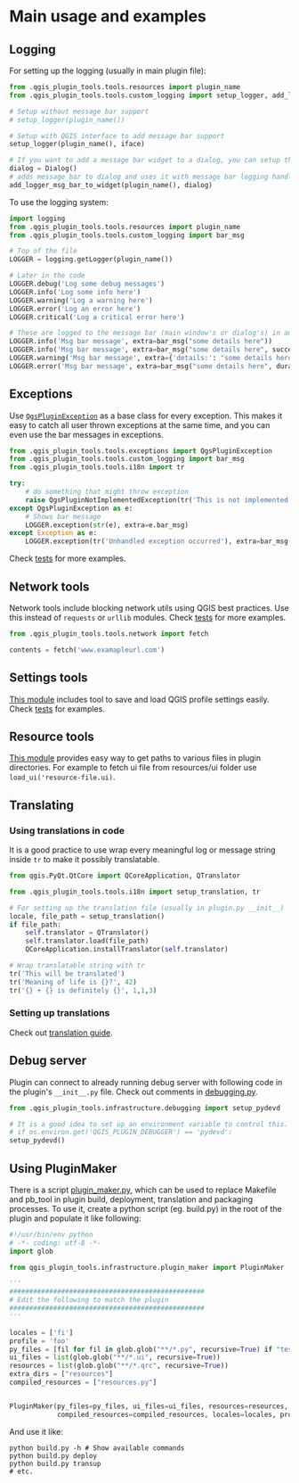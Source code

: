 # Main usage and examples

## Logging

For setting up the logging (usually in main plugin file):
```python
from .qgis_plugin_tools.tools.resources import plugin_name
from .qgis_plugin_tools.tools.custom_logging import setup_logger, add_logger_msg_bar_to_widget

# Setup without message bar support
# setup_logger(plugin_name())

# Setup with QGIS interface to add message bar support
setup_logger(plugin_name(), iface)

# If you want to add a message bar widget to a dialog, you can setup that like this:
dialog = Dialog()
# adds message_bar to dialog and uses it with message bar logging handler
add_logger_msg_bar_to_widget(plugin_name(), dialog)
```

To use the logging system:
```python
import logging
from .qgis_plugin_tools.tools.resources import plugin_name
from .qgis_plugin_tools.tools.custom_logging import bar_msg

# Top of the file
LOGGER = logging.getLogger(plugin_name())

# Later in the code
LOGGER.debug('Log some debug messages')
LOGGER.info('Log some info here')
LOGGER.warning('Log a warning here')
LOGGER.error('Log an error here')
LOGGER.critical('Log a critical error here')

# These are logged to the message bar (main window's or dialog's) in addition to normal logging
LOGGER.info('Msg bar message', extra=bar_msg("some details here"))
LOGGER.info('Msg bar message', extra=bar_msg("some details here", success=True))
LOGGER.warning('Msg bar message', extra={'details:': "some details here"})
LOGGER.error('Msg bar message', extra=bar_msg("some details here", duration=10))
```

## Exceptions
Use [`QgsPluginException`](../tools/exceptions.py) as a base class for every exception. This makes it easy to catch
all user thrown exceptions at the same time, and you can even use the bar messages in exceptions.

```python
from .qgis_plugin_tools.tools.exceptions import QgsPluginException
from .qgis_plugin_tools.tools.custom_logging import bar_msg
from .qgis_plugin_tools.tools.i18n import tr

try:
    # do something that might throw exception
    raise QgsPluginNotImplementedException(tr('This is not implemented'), bar_msg(tr('Please implement')))
except QgsPluginException as e:
    # Shows bar message
    LOGGER.exception(str(e), extra=e.bar_msg)
except Exception as e:
    LOGGER.exception(tr('Unhandled exception occurred'), extra=bar_msg(e))
```

Check [tests](../testing/test_decorations.py) for more examples.


## Network tools
Network tools include blocking network utils using QGIS best practices.
Use this instead of `requests` or `urllib` modules.
Check [tests](../testing/test_network.py) for more examples.


```python
from .qgis_plugin_tools.tools.network import fetch

contents = fetch('www.examapleurl.com')
```

## Settings tools
[This module](../tools/settings.py) includes tool to save and load QGIS profile settings easily.
Check [tests](../testing/test_settings.py) for examples.

## Resource tools
[This module](../tools/resources.py) provides easy way to get paths to various files in
plugin directories. For example to fetch ui file from resources/ui folder use
`load_ui('resource-file.ui)`.

## Translating

### Using translations in code
It is a good practice to use wrap every meaningful log or message string inside `tr`
to make it possibly translatable.


```python
from qgis.PyQt.QtCore import QCoreApplication, QTranslator

from .qgis_plugin_tools.tools.i18n import setup_translation, tr

# For setting up the translation file (usually in plugin.py __init__)
locale, file_path = setup_translation()
if file_path:
    self.translator = QTranslator()
    self.translator.load(file_path)
    QCoreApplication.installTranslator(self.translator)

# Wrap translatable string with tr
tr('This will be translated')
tr('Meaning of life is {}?', 42)
tr('{} + {} is definitely {}', 1,1,3)
```

### Setting up translations
Check out [translation guide](../infrastructure/template/root/docs/development.md#Translating).

## Debug server
Plugin can connect to already running debug server with following code in the plugin's `__init__.py` file.
Check out comments in [debugging.py](../infrastructure/debugging.py).

```python
from .qgis_plugin_tools.infrastructure.debugging import setup_pydevd

# It is a good idea to set up an environment variable to control this. Like:
# if os.environ.get('QGIS_PLUGIN_DEBUGGER') == 'pydevd':
setup_pydevd()
```


## Using PluginMaker
There is a script [plugin_maker.py](infrastructure/plugin_maker.py), which can
be used to replace Makefile and pb_tool in plugin build, deployment, translation and packaging processes.
To use it, create a python script (eg. build.py) in the root of the plugin and
populate it like following:

```python
#!/usr/bin/env python
# -*- coding: utf-8 -*-
import glob

from qgis_plugin_tools.infrastructure.plugin_maker import PluginMaker

'''
#################################################
# Edit the following to match the plugin
#################################################
'''

locales = ['fi']
profile = 'foo'
py_files = [fil for fil in glob.glob("**/*.py", recursive=True) if "test/" not in fil]
ui_files = list(glob.glob("**/*.ui", recursive=True))
resources = list(glob.glob("**/*.qrc", recursive=True))
extra_dirs = ["resources"]
compiled_resources = ["resources.py"]


PluginMaker(py_files=py_files, ui_files=ui_files, resources=resources, extra_dirs=extra_dirs,
            compiled_resources=compiled_resources, locales=locales, profile=profile)
```
And use it like:
```shell script
python build.py -h # Show available commands
python build.py deploy
python build.py transup
# etc.
```
